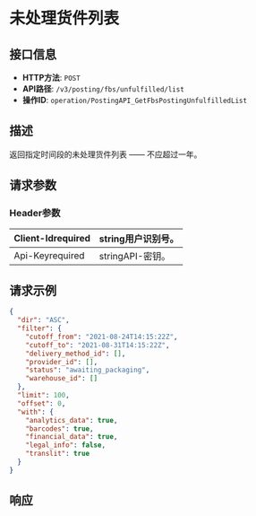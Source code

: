 # 未处理货件列表

## 接口信息

- **HTTP方法**: `POST`
- **API路径**: `/v3/posting/fbs/unfulfilled/list`
- **操作ID**: `operation/PostingAPI_GetFbsPostingUnfulfilledList`

## 描述

返回指定时间段的未处理货件列表 —— 不应超过一年。

## 请求参数

### Header参数

| Client-Idrequired | string用户识别号。 |
|---|---|
| Api-Keyrequired | stringAPI-密钥。 |

## 请求示例

```json
{
  "dir": "ASC",
  "filter": {
    "cutoff_from": "2021-08-24T14:15:22Z",
    "cutoff_to": "2021-08-31T14:15:22Z",
    "delivery_method_id": [],
    "provider_id": [],
    "status": "awaiting_packaging",
    "warehouse_id": []
  },
  "limit": 100,
  "offset": 0,
  "with": {
    "analytics_data": true,
    "barcodes": true,
    "financial_data": true,
    "legal_info": false,
    "translit": true
  }
}
```

## 响应
